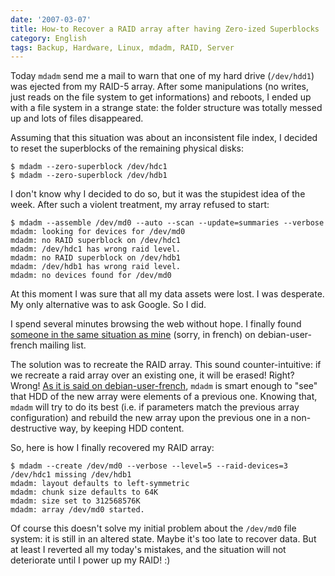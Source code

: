 ```yaml
---
date: '2007-03-07'
title: How-to Recover a RAID array after having Zero-ized Superblocks
category: English
tags: Backup, Hardware, Linux, mdadm, RAID, Server
---
```


Today `mdadm` send me a mail to warn that one of my hard drive (`/dev/hdd1`) was ejected from my RAID-5 array. After some manipulations (no writes, just reads on the file system to get informations) and reboots, I ended up with a file system in a strange state: the folder structure was totally messed up and lots of files disappeared.

Assuming that this situation was about an inconsistent file index, I decided to reset the superblocks of the remaining physical disks:

```shell-session
$ mdadm --zero-superblock /dev/hdc1
$ mdadm --zero-superblock /dev/hdb1
```

I don't know why I decided to do so, but it was the stupidest idea of the week. After such a violent treatment, my array refused to start:

```shell-session
$ mdadm --assemble /dev/md0 --auto --scan --update=summaries --verbose
mdadm: looking for devices for /dev/md0
mdadm: no RAID superblock on /dev/hdc1
mdadm: /dev/hdc1 has wrong raid level.
mdadm: no RAID superblock on /dev/hdb1
mdadm: /dev/hdb1 has wrong raid level.
mdadm: no devices found for /dev/md0
```

At this moment I was sure that all my data assets were lost. I was desperate. My only alternative was to ask Google. So I did.

I spend several minutes browsing the web without hope. I finally found [someone in the same situation as mine](https://lists.debian.org/debian-user-french/2006/03/msg00602.html) (sorry, in french) on debian-user-french mailing list.

The solution was to recreate the RAID array. This sound counter-intuitive: if we recreate a raid array over an existing one, it will be erased! Right? Wrong! [As it is said on debian-user-french](https://lists.debian.org/debian-user-french/2006/03/msg00607.html), `mdadm` is smart enough to "see" that HDD of the new array were elements of a previous one. Knowing that, `mdadm` will try to do its best (i.e. if parameters match the previous array configuration) and rebuild the new array upon the previous one in a non-destructive way, by keeping HDD content.

So, here is how I finally recovered my RAID array:

```shell-session
$ mdadm --create /dev/md0 --verbose --level=5 --raid-devices=3 /dev/hdc1 missing /dev/hdb1
mdadm: layout defaults to left-symmetric
mdadm: chunk size defaults to 64K
mdadm: size set to 312568576K
mdadm: array /dev/md0 started.
```

Of course this doesn't solve my initial problem about the `/dev/md0` file system: it is still in an altered state. Maybe it's too late to recover data. But at least I reverted all my today's mistakes, and the situation will not deteriorate until I power up my RAID! :)
